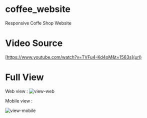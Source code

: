 # coffee_website
Responsive Coffe Shop Website 

# Video Source
[https://www.youtube.com/watch?v=TVFu4-Kd4oM&t=1563s](url)

# Full View
Web view :
![view-web](https://user-images.githubusercontent.com/59794929/148513021-b29f86e5-ff7a-48fa-925e-85c90cc7cc44.png)

Mobile view :


![view-mobile](https://user-images.githubusercontent.com/59794929/148513944-7b3f57e3-824c-494e-83f9-f2105b4c5b3b.png)
